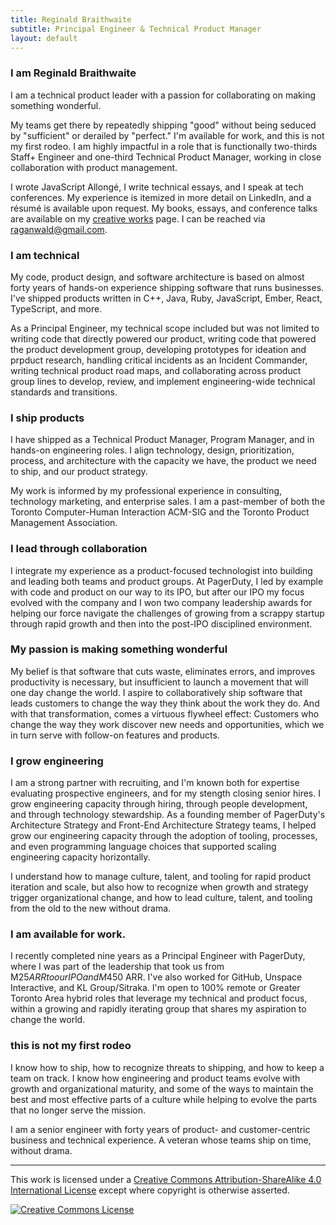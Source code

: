 ```yaml
---
title: Reginald Braithwaite
subtitle: Principal Engineer & Technical Product Manager
layout: default
---
```


### I am Reginald Braithwaite

I am a technical product leader with a passion for collaborating on making something wonderful.

My teams get there by repeatedly shipping "good" without being seduced by "sufficient" or derailed by "perfect." I'm available for work, and this is not my first rodeo. I am highly impactful in a role that is functionally two-thirds Staff+ Engineer and one-third Technical Product Manager, working in close collaboration with product management.

I wrote JavaScript Allongé, I write technical essays, and I speak at tech conferences. My experience is itemized in more detail on LinkedIn, and a résumé is available upon request. My books, essays, and conference talks are available on my [creative works][cw] page. I can be reached via [raganwald@gmail.com].

### I am technical

My code, product design, and software architecture is based on almost forty years of hands-on experience shipping software that runs businesses. I've shipped products written in C++, Java, Ruby, JavaScript, Ember, React, TypeScript, and more.

As a Principal Engineer, my technical scope included but was not limited to writing code that directly powered our product, writing code that powered the product development group, developing prototypes for ideation and prpduct research, handling critical incidents as an Incident Commander, writing technical product road maps, and collaborating across product group lines to develop, review, and implement engineering-wide technical standards and transitions.

### I ship products

I have shipped as a Technical Product Manager, Program Manager, and in hands-on engineering roles. I align technology, design, prioritization, process, and architecture with the capacity we have, the product we need to ship, and our product strategy.

My work is informed by my professional experience in consulting, technology marketing, and enterprise sales. I am a past-member of both the Toronto Computer-Human Interaction ACM-SIG and the Toronto Product Management Association.

### I lead through collaboration

I integrate my experience as a product-focused technologist into building and leading both teams and product groups. At PagerDuty, I led by example with code and product on our way to its IPO, but after our IPO my focus evolved with the company and I won two company leadership awards for helping our force navigate the challenges of growing from a scrappy startup through rapid growth and then into the post-IPO disciplined environment.

### My passion is making something wonderful

My belief is that software that cuts waste, eliminates errors, and improves productivity is necessary, but insufficient to launch a movement that will one day change the world. I aspire to collaboratively ship software that leads customers to change the way they think about the work they do. And with that transformation, comes a virtuous flywheel effect: Customers who change the way they work discover new needs and opportunities, which we in turn serve with follow-on features and products.

### I grow engineering

I am a strong partner with recruiting, and I'm known both for expertise evaluating prospective engineers, and for my stength closing senior hires. I grow engineering capacity through hiring, through people development, and through technology stewardship. As a founding member of PagerDuty's Architecture Strategy and Front-End Architecture Strategy teams, I helped grow our engineering capacity through the adoption of tooling, processes, and even programming language choices that supported scaling engineering capacity horizontally.

I understand how to manage culture, talent, and tooling for rapid product iteration and scale, but also how to recognize when growth and strategy trigger organizational change, and how to lead culture, talent, and tooling from the old to the new without drama.

### I am available for work.

I recently completed nine years as a Principal Engineer with PagerDuty, where I was part of the leadership that took us from M$25 ARR to our IPO and M$450 ARR. I've also worked for GitHub, Unspace Interactive, and KL Group/Sitraka. I'm open to 100% remote or Greater Toronto Area hybrid roles that leverage my technical and product focus, within a growing and rapidly iterating group that shares my aspiration to change the world.

### this is not my first rodeo

I know how to ship, how to recognize threats to shipping, and how to keep a team on track. I know how engineering and product teams evolve with growth and organizational maturity, and some of the ways to maintain the best and most effective parts of a culture while helping to evolve the parts that no longer serve the mission.

I am a senior engineer with forty years of product- and customer-centric business and technical experience. A veteran whose teams ship on time, without drama.

[LinkedIn]: https://www.linkedin.com/in/raganwald/
[raganwald@gmail.com]: mailto:raganwald@gmail.com
[cw]: /creative-works.html
[ja]: https://leanpub.com/javascriptallongesix
[japdf]: /assets/javascriptallongesix.pdf

---

This work is licensed under a <a rel="license" href="http://creativecommons.org/licenses/by-sa/4.0/">Creative Commons Attribution-ShareAlike 4.0 International License</a> except where copyright is otherwise asserted.

<a rel="license" href="http://creativecommons.org/licenses/by-sa/4.0/"><img alt="Creative Commons License" style="border-width:0" src="http://i.creativecommons.org/l/by-sa/4.0/80x15.png" /></a>
